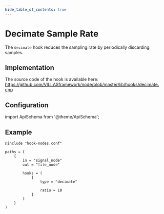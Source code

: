```yaml
---
hide_table_of_contents: true
---
```


# Decimate Sample Rate

The `decimate` hook reduces the sampling rate by periodically discarding samples.

## Implementation

The source code of the hook is available here:
https://github.com/VILLASframework/node/blob/master/lib/hooks/decimate.cpp

## Configuration

import ApiSchema from '@theme/ApiSchema';

<ApiSchema id="node" example pointer="#/components/schemas/decimate" />

## Example

``` url="external/node/etc/examples/hooks/decimate.conf" title="node/etc/examples/hooks/decimate.conf"
@include "hook-nodes.conf"

paths = (
	{
		in = "signal_node"
		out = "file_node"

		hooks = (
			{
				type = "decimate"

				ratio = 10
			}
		)
	}
)
```
